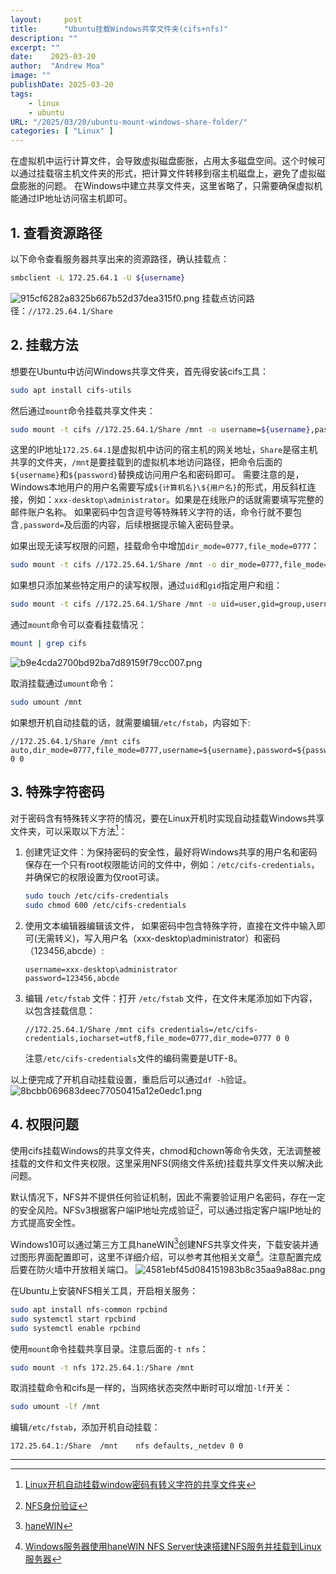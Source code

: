 ```yaml
---
layout:     post
title:      "Ubuntu挂载Windows共享文件夹(cifs+nfs)"
description: ""
excerpt: ""
date:    2025-03-20
author:  "Andrew Moa"
image: ""
publishDate: 2025-03-20
tags:
    - linux
    - ubuntu
URL: "/2025/03/20/ubuntu-mount-windows-share-folder/"
categories: [ "Linux" ]    
---
```


在虚拟机中运行计算文件，会导致虚拟磁盘膨胀，占用太多磁盘空间。这个时候可以通过挂载宿主机文件夹的形式，把计算文件转移到宿主机磁盘上，避免了虚拟磁盘膨胀的问题。
在Windows中建立共享文件夹，这里省略了，只需要确保虚拟机能通过IP地址访问宿主机即可。

## 1. 查看资源路径

以下命令查看服务器共享出来的资源路径，确认挂载点：
```Bash
smbclient -L 172.25.64.1 -U ${username}
```

![915cf6282a8325b667b52d37dea315f0.png](/img/_resources/915cf6282a8325b667b52d37dea315f0.png)
挂载点访问路径：`//172.25.64.1/Share`

## 2. 挂载方法

想要在Ubuntu中访问Windows共享文件夹，首先得安装cifs工具：
```Bash
sudo apt install cifs-utils
```

然后通过`mount`命令挂载共享文件夹：
```Bash
sudo mount -t cifs //172.25.64.1/Share /mnt -o username=${username},password=${password}
```
这里的IP地址`172.25.64.1`是虚拟机中访问的宿主机的网关地址，`Share`是宿主机共享的文件夹，`/mnt`是要挂载到的虚拟机本地访问路径，把命令后面的`${username}`和`${password}`替换成访问用户名和密码即可。
需要注意的是，Windows本地用户的用户名需要写成`${计算机名}\${用户名}`的形式，用反斜杠连接，例如：`xxx-desktop\administrator`。如果是在线账户的话就需要填写完整的邮件账户名称。
如果密码中包含逗号等特殊转义字符的话，命令行就不要包含`,password=`及后面的内容，后续根据提示输入密码登录。

如果出现无读写权限的问题，挂载命令中增加`dir_mode=0777,file_mode=0777`：
```Bash
sudo mount -t cifs //172.25.64.1/Share /mnt -o dir_mode=0777,file_mode=0777,username=${username},password=${password}
```

如果想只添加某些特定用户的读写权限，通过`uid`和`gid`指定用户和组：
```Bash
sudo mount -t cifs //172.25.64.1/Share /mnt -o uid=user,gid=group,username=${username},password=${password}
```

通过`mount`命令可以查看挂载情况：
```Bash
mount | grep cifs
```
![b9e4cda2700bd92ba7d89159f79cc007.png](/img/_resources/b9e4cda2700bd92ba7d89159f79cc007.png)

取消挂载通过`umount`命令：
```Bash
sudo umount /mnt
```

如果想开机自动挂载的话，就需要编辑`/etc/fstab`，内容如下:
```text
//172.25.64.1/Share /mnt cifs auto,dir_mode=0777,file_mode=0777,username=${username},password=${password} 0 0
```

## 3. 特殊字符密码

对于密码含有特殊转义字符的情况，要在Linux开机时实现自动挂载Windows共享文件夹，可以采取以下方法[^1]：

1. 创建凭证文件：为保持密码的安全性，最好将Windows共享的用户名和密码保存在一个只有root权限能访问的文件中，例如：`/etc/cifs-credentials`，并确保它的权限设置为仅root可读。
   ```Bash
   sudo touch /etc/cifs-credentials
   sudo chmod 600 /etc/cifs-credentials
   ```

2. 使用文本编辑器编辑该文件， 如果密码中包含特殊字符，直接在文件中输入即可(无需转义)，写入用户名（xxx-desktop\administrator）和密码（123456,abcde）:

   ```text
   username=xxx-desktop\administrator
   password=123456,abcde
   ```
3. 编辑 `/etc/fstab` 文件：打开 `/etc/fstab` 文件，在文件末尾添加如下内容，以包含挂载信息：
    ```text
   //172.25.64.1/Share /mnt cifs credentials=/etc/cifs-credentials,iocharset=utf8,file_mode=0777,dir_mode=0777 0 0
   ```
	注意`/etc/cifs-credentials`文件的编码需要是UTF-8。

以上便完成了开机自动挂载设置，重启后可以通过`df -h`验证。
![8bcbb069683deec77050415a12e0edc1.png](/img/_resources/8bcbb069683deec77050415a12e0edc1.png)

## 4. 权限问题

使用cifs挂载Windows的共享文件夹，chmod和chown等命令失效，无法调整被挂载的文件和文件夹权限。这里采用NFS(网络文件系统)挂载共享文件夹以解决此问题。

默认情况下，NFS并不提供任何验证机制，因此不需要验证用户名密码，存在一定的安全风险。NFSv3根据客户端IP地址完成验证[^2]，可以通过指定客户端IP地址的方式提高安全性。

Windows10可以通过第三方工具haneWIN[^3]创建NFS共享文件夹，下载安装并通过图形界面配置即可，这里不详细介绍，可以参考其他相关文章[^4]。注意配置完成后要在防火墙中开放相关端口。
![4581ebf45d084151983b8c35aa9a88ac.png](/img/_resources/4581ebf45d084151983b8c35aa9a88ac.png)

在Ubuntu上安装NFS相关工具，开启相关服务：
```Bash
sudo apt install nfs-common rpcbind
sudo systemctl start rpcbind
sudo systemctl enable rpcbind
```

使用`mount`命令挂载共享目录。注意后面的`-t nfs`：
```Bash
sudo mount -t nfs 172.25.64.1:/Share /mnt 
```

取消挂载命令和cifs是一样的，当网络状态突然中断时可以增加`-lf`开关：
```Bash
sudo umount -lf /mnt
```

编辑`/etc/fstab`，添加开机自动挂载：
```text
172.25.64.1:/Share	/mnt	nfs	defaults,_netdev 0 0
```

[^1]: [Linux开机自动挂载window密码有转义字符的共享文件夹](https://blog.csdn.net/qq_37959253/article/details/135715798)

[^2]: [NFS身份验证](https://developer.aliyun.com/article/1629577)

[^3]: [haneWIN](https://www.hanewin.net/nfs-e.htm)

[^4]: [Windows服务器使用haneWIN NFS Server快速搭建NFS服务并挂载到Linux服务器](https://cloud.tencent.com/developer/article/2404222)

---
